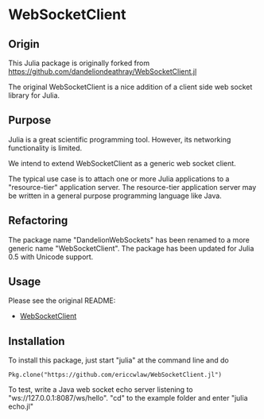 # WebSocketClient

## Origin

This Julia package is originally forked from https://github.com/dandeliondeathray/WebSocketClient.jl

The original WebSocketClient is a nice addition of a client side web socket library for Julia.

## Purpose

Julia is a great scientific programming tool. However, its networking functionality is limited.

We intend to extend WebSocketClient as a generic web socket client.

The typical use case is to attach one or more Julia applications to a "resource-tier" application server.
The resource-tier application server may be written in a general purpose programming language like Java.

## Refactoring

The package name "DandelionWebSockets" has been renamed to a more generic name "WebSocketClient". The package has been updated for Julia 0.5 with Unicode support.

## Usage

Please see the original README:

- [WebSocketClient](README-DandelionWebSockets.md)

## Installation

To install this package, just start "julia" at the command line and do
```
Pkg.clone("https://github.com/ericcwlaw/WebSocketClient.jl")
```

To test, write a Java web socket echo server listening to "ws://127.0.0.1:8087/ws/hello".
"cd" to the example folder and enter "julia echo.jl"
